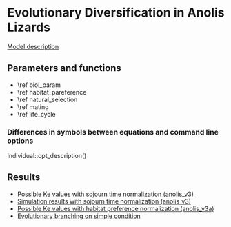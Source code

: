 Evolutionary Diversification in Anolis Lizards
================================================================================

[Model description](model.html)

Parameters and functions
--------------------------------------------------------------------------------

- \ref biol_param
- \ref habitat_pareference
- \ref natural_selection
- \ref mating
- \ref life_cycle

### Differences in symbols between equations and command line options

Individual::opt_description()


Results
--------------------------------------------------------------------------------

- [Possible Ke values with sojourn time normalization (anolis_v3)](http://meme.biology.tohoku.ac.jp/edal/results/ke_v3.html)
- [Simulation results with sojourn time normalization (anolis_v3)](http://meme.biology.tohoku.ac.jp/edal/results/sim_v3.html)
- [Possible Ke values with habitat preference normalization (anolis_v3a)](http://meme.biology.tohoku.ac.jp/edal/results/ke_v3a.html)
- [Evolutionary branching on simple condition](http://meme.biology.tohoku.ac.jp/edal/results/ad_20141112.html)
